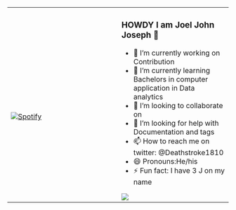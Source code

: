 <table width="100%"> 
  <tr>
  <td width="50%">
      
&nbsp; <br> 
  
&nbsp; <br> [![Spotify](https://joel-jj-oseph.vercel.app/api/spotify)](https://open.spotify.com/user/31de5agmmee5t4x7noztgj3u3tce)
    
   
    
   

  </td>
  <td width="50%">



  ### HOWDY I am Joel John Joseph 👋
  - 🔭 I’m currently working on Contribution
  - 🌱 I’m currently learning Bachelors in computer application in Data analytics
  - 👯 I’m looking to collaborate on 
  - 🤔 I’m looking for help with Documentation and tags
  - 📫 How to reach me on twitter: @Deathstroke1810
  - 😄 Pronouns:He/his
  - ⚡ Fun fact: I have 3 J on my name
    
    
    
<a href="https://github.com/iampawan">
  <img align="center" src="https://github-readme-stats.vercel.app/api/top-langs/?username=iampawan&theme=light&hide_langs_below=1" />
</a>



